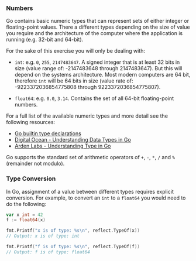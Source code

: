 ### Numbers

Go contains basic numeric types that can represent sets of either integer or
floating-point values. There a different types depending on the size of value
you require and the architecture of the computer where the application is
running (e.g. 32-bit and 64-bit).

For the sake of this exercise you will only be dealing with:

- `int`: e.g. `0`, `255`, `2147483647`. A signed integer that is at least 32
  bits in size (value range of: -2147483648 through 2147483647). But this will
  depend on the systems architecture. Most modern computers are 64 bit,
  therefore `int` will be 64 bits in size (value rate of:
  -9223372036854775808 through 9223372036854775807).

- `float64`: e.g. `0.0`, `3.14`. Contains the set of all 64-bit floating-point
  numbers.

For a full list of the available numeric types and more detail see the
following resources:

- [Go builtin type declarations][go-builtins]
- [Digital Ocean - Understanding Data Types in Go][do-understanding-types]
- [Arden Labs - Understanding Type in Go][arden-understanding-types]

Go supports the standard set of arithmetic operators of `+`, `-`, `*`, `/`
and `%` (remainder not modulo).

### Type Conversion

In Go, assignment of a value between different types requires explicit
conversion. For example, to convert an `int` to a `float64` you would need to
do the following:

```go
var x int = 42
f := float64(x)

fmt.Printf("x is of type: %s\n", reflect.TypeOf(x))
// Output: x is of type: int

fmt.Printf("f is of type: %s\n", reflect.TypeOf(f))
// Output: f is of type: float64
```

[go-builtins]: https://github.com/golang/go/blob/master/src/builtin/builtin.go
[do-understanding-types]: https://www.digitalocean.com/community/tutorials/understanding-data-types-in-go
[arden-understanding-types]: https://www.ardanlabs.com/blog/2013/07/understanding-type-in-go.html

